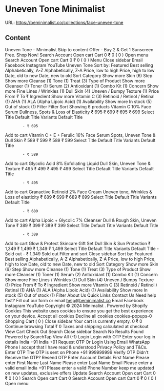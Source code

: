 # Uneven Tone  Minimalist

URL: https://beminimalist.co/collections/face-uneven-tone

## Content

Uneven Tone – Minimalist
Skip to content
Offer - Buy 2 & Get 1 Sunscreen Free. Shop Now!
Search
Account
Open cart
Cart
0
₹ 0
(
0
)
Open menu
Search
Account
Open cart
Cart
0
₹ 0
(
0
)
Menu
Close sidebar
Email
Facebook
Instagram
YouTube
Uneven Tone
Sort by:
Featured
Best selling
Alphabetically, A-Z
Alphabetically, Z-A
Price, low to high
Price, high to low
Date, old to new
Date, new to old
Sort
Category
Show more
Skin (6)
Step
Show more
Cleanse (1)
Tone (1)
Treat (3)
Type of Product
Show more
Cleanser (1)
Toner (1)
Serum (2)
Antioxidant (1)
Combo Kit (1)
Concern
Show more
Fine Lines / Wrinkles (1)
Dull Skin (4)
Uneven / Bumpy Texture (1)
Price
From
₹
To
₹
Ingredient
Show more
Vitamin C (3)
Retinoid / Retinol / Retinal (1)
AHA (1)
ALA (Alpha Lipoic Acid) (1)
Availability
Show more
In stock (5)
Out of stock (1)
Filter
Filter
Sort
Showing 6 products
Vitamin C 10% Face Serum
Dullness, Spots & Loss of Elasticity
₹ 695
₹ 699
₹ 695
₹ 699
Select Title
Default Title
Variants
Default Title
            
            - ₹ 695
Add to cart
Vitamin C + E + Ferulic 16% Face Serum
Spots, Uneven Tone & Dull Skin
₹ 589
₹ 599
₹ 589
₹ 599
Select Title
Default Title
Variants
Default Title
            
            - ₹ 589
Add to cart
Glycolic Acid 8% Exfoliating Liquid
Dull Skin, Uneven Tone & Texture
₹ 495
₹ 499
₹ 495
₹ 499
Select Title
Default Title
Variants
Default Title
            
            - ₹ 495
Add to cart
Granactive Retinoid 2% Face Cream
Uneven tone, Wrinkles & Loss of elasticity
₹ 689
₹ 699
₹ 689
₹ 699
Select Title
Default Title
Variants
Default Title
            
            - ₹ 689
Add to cart
Alpha Lipoic + Glycolic 7% Cleanser
Dull & Rough Skin, Uneven Tone
₹ 389
₹ 399
₹ 389
₹ 399
Select Title
Default Title
Variants
Default Title
            
            - ₹ 389
Add to cart
Glow & Protect Skincare Gift Set
Dull Skin & Sun Protection
₹ 1,349
₹ 1,499
₹ 1,349
₹ 1,499
Select Title
Default Title
Variants
Default Title
             - Sold out
            - ₹ 1,349
Sold out
Filter and sort
Close sidebar
Sort by:
Featured
Best selling
Alphabetically, A-Z
Alphabetically, Z-A
Price, low to high
Price, high to low
Date, old to new
Date, new to old
Sort
Category
Show more
Skin (6)
Step
Show more
Cleanse (1)
Tone (1)
Treat (3)
Type of Product
Show more
Cleanser (1)
Toner (1)
Serum (2)
Antioxidant (1)
Combo Kit (1)
Concern
Show more
Fine Lines / Wrinkles (1)
Dull Skin (4)
Uneven / Bumpy Texture (1)
Price
From
₹
To
₹
Ingredient
Show more
Vitamin C (3)
Retinoid / Retinol / Retinal (1)
AHA (1)
ALA (Alpha Lipoic Acid) (1)
Availability
Show more
In stock (5)
Out of stock (1)
Filter
About Us
Quick Links
Contact Us
Need help fast? Fill out
our form
or email help@beminimalist.co
Email
Facebook
Instagram
YouTube
Copyright © 2024
Minimalist
.
Powered by Shopify
Cookies
This website uses cookies to ensure you get the best experience on your device.
Accept all cookies
Decline all cookies
cookies-popups-0
Shopping Cart
            (
0
)
Close sidebar
Your cart is currently empty.
0
₹ 0
Continue browsing
Total
₹ 0
Taxes and shipping calculated at checkout
View Cart
Check Out
Search
Close sidebar
Search
No Results Found
Powered by SearchTap
View All (-1)
Login
Login with OTP
Enter your log in details
India
+91
India
+91
Request OTP
Or Login Using
Email
WhatsApp
Phone
I accept that I have read & understood
Privacy Policy
and T&Cs.
Enter OTP
The OTP is sent on
Phone
+91 999999999
Verify OTP
Didn't Receive the OTP?
Resend OTP
Enter Account Details
First Name
Please enter First Name
Last Name
Please enter Last Name
Email
Please enter a valid email
India
+91
Please enter a valid Phone Number
keep me updated on new updates, exclusive offers
Update
Search
Account
Open cart
Cart
0
₹ 0
(
0
)
Search
Open cart
Cart
0
Search
Account
Open cart
Cart
0
₹ 0
(
0
)
Open menu